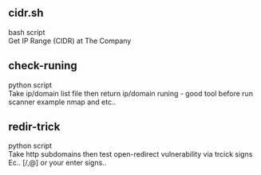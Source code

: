 ## cidr.sh 
bash script<br> Get IP Range (CIDR) at The Company <br>

## check-runing
python script <br> Take ip/domain list file then return ip/domain runing - good tool before run scanner example nmap and etc..

## redir-trick
python script <br> Take http subdomains then test open-redirect vulnerability via trcick signs Ec.. [/,@] or your enter signs..
